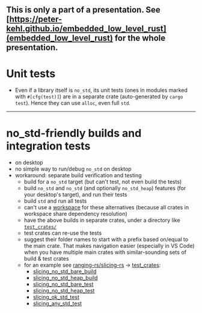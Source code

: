 <!-- The following comments hides this section from being shown by
     https://peter-kehl.github.io/embedded_low_level_rust.
-->
<!-- .slide: data-visibility="hidden" -->
This is only a part of a presentation. See
[https://peter-kehl.github.io/embedded_low_level_rust](embedded_low_level_rust)
for the whole presentation.
---
# Unit tests
* Even if a library itself is `no_std`, its unit tests (ones in modules marked with
  `#[cfg(test)]`) are in a separate crate (auto-generated by `cargo test`). Hence they can use
  `alloc`, even full `std`.

---
# no_std-friendly builds and integration tests
 * on desktop
 * no simple way to run/debug `no_std` on desktop
 * workaround: separate build verification and testing
   * build for a `no_std` target (but can't test, not even build the tests)
   * build `no_std` and `no_std` (and optionally `no_std_heap`) features (for
     your desktop's target), and run their tests
   * build `std` and run all tests
   * can't use a
     [workspace](https://doc.rust-lang.org/nightly/cargo/reference/workspaces.html)
     for these alternatives (because all crates in workspace share dependency
     resolution)
   * have the above builds in separate crates, under a directory like
     [`test_crates/`](https://github.com/ranging-rs/slicing-rs/tree/main/test_crates)
   * test crates can re-use the tests
   * suggest their folder names to start with a prefix based on/equal to the
     main crate. That makes navigation easier (especially in VS Code) when you
     have multiple main crates with similar-sounding sets of build & test crates
   * for an example see
     [ranging-rs/slicing-rs](https://github.com/ranging-rs/slicing-rs) ->
     [test_crates](https://github.com/ranging-rs/slicing-rs/tree/main/test_crates):
     * [slicing_no_std_bare_build](https://github.com/ranging-rs/slicing-rs/blob/main/test_crates/slicing_no_std_bare_build/Cargo.toml)
     * [slicing_no_std_heap_build](https://github.com/ranging-rs/slicing-rs/blob/main/test_crates/slicing_no_std_heap_build/Cargo.toml)
     * [slicing_no_std_bare_test](https://github.com/ranging-rs/slicing-rs/blob/main/test_crates/slicing_no_std_bare_test/Cargo.toml)
     * [slicing_no_std_heap_test](https://github.com/ranging-rs/slicing-rs/blob/main/test_crates/slicing_no_std_heap_test/Cargo.toml)
     * [slicing_ok_std_test](https://github.com/ranging-rs/slicing-rs/blob/main/test_crates/slicing_ok_std_test/Cargo.toml)
     * [slicing_any_std_test](https://github.com/ranging-rs/slicing-rs/blob/main/test_crates/slicing_any_std_test/Cargo.toml)